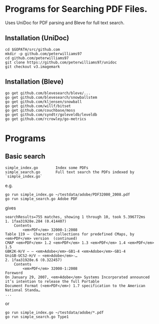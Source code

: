 Programs for Searching PDF Files.
================================

Uses UniDoc for PDF parsing and Bleve for full text search.

Installation (UniDoc)
---------------------
	cd $GOPATH/src/github.com
	mkdir -p github.com/peterwilliams97
	cd github.com/peterwilliams97
	git clone https://github.com/peterwilliams97/unidoc
	git checkout v3.imagemark

Installation (Bleve)
--------------------
	go get github.com/blevesearch/bleve/...
	go get github.com/blevesearch/snowballstem
	go get github.com/kljensen/snowball
	go get github.com/willf/bitset
	go get github.com/couchbase/moss
	go get github.com/syndtr/goleveldb/leveldb
	go get github.com/rcrowley/go-metrics

Programs
========
Basic search
------------
	simple_index.go        Index some PDFs
	simple_search.go       Full text search the PDFs indexed by `simple_index.go`

e.g.

	go run simple_index.go ~/testdata/adobe/PDF32000_2008.pdf
	go run simple_search.go Adobe PDF

gives

	searchResults=755 matches, showing 1 through 10, took 5.396772ms
	1. 1faa31928e.284 (0.414407)
		Contents
			<em>PDF</em> 32000-1:2008
	Table 119 –  Character collections for predefined CMaps, by <em>PDF</em> version  (continued)
	CMAP <em>PDF</em> 1.2 <em>PDF</em> 1.3 <em>PDF</em> 1.4 <em>PDF</em> 1.5
	GBK2K-H/V — — <em>Adobe</em>-GB1-4 <em>Adobe</em>-GB1-4
	UniGB-UCS2-H/V — <em>Adobe</em>-…
	2. 1faa31928e.6 (0.322457)
		Contents
			<em>PDF</em> 32000-1:2008
	Foreword
	On January 29, 2007, <em>Adobe</em> Systems Incorporated announced it’s intention to release the full Portable
	Document Format (<em>PDF</em>) 1.7 specification to the American National Standa…
	...

or

	go run simple_index.go ~/testdata/adobe/*.pdf
	go run simple_search.go Type1
